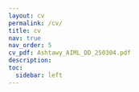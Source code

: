 ```yaml
---
layout: cv
permalink: /cv/
title: cv
nav: true
nav_order: 5
cv_pdf: Ashtawy_AIML_DD_250304.pdf
description:
toc:
  sidebar: left
---
```

